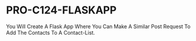 # PRO-C124-FLASKAPP
You Will Create A Flask App Where You Can Make A Similar Post Request To Add The Contacts To A Contact-List.
